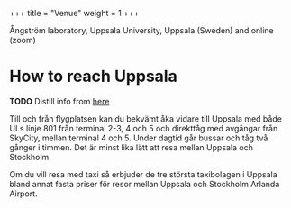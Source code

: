 +++
title = "Venue"
weight = 1
+++

Ångström laboratory, Uppsala University, Uppsala (Sweden) and online (zoom)

# How to reach Uppsala

**TODO** Distill info from [here](https://destinationuppsala.se/en/good-to-know/travelling-to-uppsala/)

Till och från flygplatsen kan du bekvämt åka vidare till Uppsala med både ULs
linje 801 från terminal 2-3, 4 och 5 och direkttåg med avgångar från SkyCity,
mellan terminal 4 och 5. Under dagtid går bussar och tåg två gånger i timmen.
Det är minst lika lätt att resa mellan Uppsala och Stockholm.

Om du vill resa med taxi så erbjuder de tre största taxibolagen i Uppsala bland
annat fasta priser för resor mellan Uppsala och Stockholm Arlanda Airport.

